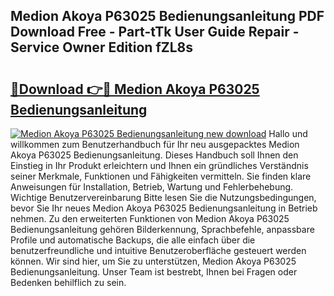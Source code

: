 ## Medion Akoya P63025 Bedienungsanleitung PDF Download Free - Part-tTk User Guide Repair - Service Owner Edition fZL8s

# <h2><a href="http://df2iv6.blite.top/?on=Medion+Akoya+P63025+Bedienungsanleitung">🔗Download 👉🔴 Medion Akoya P63025 Bedienungsanleitung</a></h2>

[![Medion Akoya P63025 Bedienungsanleitung new download](https://i.imgur.com/lujVjoI.png)](http://df2iv6.blite.top/?on=Medion+Akoya+P63025+Bedienungsanleitung)
Hallo und willkommen zum Benutzerhandbuch für Ihr neu ausgepacktes Medion Akoya P63025 Bedienungsanleitung. Dieses Handbuch soll Ihnen den Einstieg in Ihr Produkt erleichtern und Ihnen ein gründliches Verständnis seiner Merkmale, Funktionen und Fähigkeiten vermitteln. Sie finden klare Anweisungen für Installation, Betrieb, Wartung und Fehlerbehebung. Wichtige Benutzervereinbarung Bitte lesen Sie die Nutzungsbedingungen, bevor Sie Ihr neues Medion Akoya P63025 Bedienungsanleitung in Betrieb nehmen. Zu den erweiterten Funktionen von Medion Akoya P63025 Bedienungsanleitung gehören Bilderkennung, Sprachbefehle, anpassbare Profile und automatische Backups, die alle einfach über die benutzerfreundliche und intuitive Benutzeroberfläche gesteuert werden können. Wir sind hier, um Sie zu unterstützen, Medion Akoya P63025 Bedienungsanleitung. Unser Team ist bestrebt, Ihnen bei Fragen oder Bedenken behilflich zu sein.
